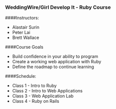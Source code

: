 ### WeddingWire/Girl Develop It - Ruby Course

####Instructors:
- Alastair Surin
- Peter Lai 
- Brett Wallace

####Course Goals
- Build confidence in your ability to program
- Create a working web application with Ruby
- Define the roadmap to continue learning

####Schedule:
- Class 1 - Intro to Ruby
- Class 2 - Intro to Web Applications
- Class 3 - Web Application Lab
- Class 4 - Ruby on Rails

